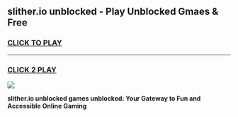 
## slither.io unblocked - Play Unblocked Gmaes & Free
<h3>
<a href="https://premium.freeplayer.one?title=slither.io_unblocked&ref=19F">CLICK TO PLAY</a></h3>
<hr>

<h3>
<a href="https://premium.freeplayer.one?title=slither.io_unblocked&ref=19F">CLICK 2 PLAY</a>
  
</h3>

<a href="https://premium.freeplayer.one?title=slither.io_unblocked&ref=19F/"><img src="https://clearcache.store/games.png"></a>


**slither.io unblocked games unblocked: Your Gateway to Fun and Accessible Online Gaming**
